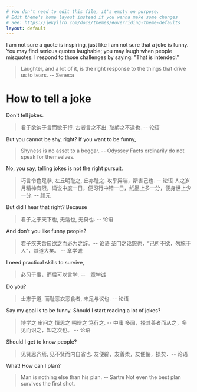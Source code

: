```yaml
---
# You don't need to edit this file, it's empty on purpose.
# Edit theme's home layout instead if you wanna make some changes
# See: https://jekyllrb.com/docs/themes/#overriding-theme-defaults
layout: default
---
```


I am not sure a quote is inspiring, just like I am not sure that a joke is funny. You may find serious quotes laughable; you may laugh when people misquotes. I respond to those challenges by saying: "That is intended." 

> Laughter, and a lot of it, is the right response to the things that drive us to tears. -- Seneca  

# How to tell a joke 

Don't tell jokes. 

> 君子欲讷于言而敏于行.
> 古者言之不出, 耻躬之不逮也.   -- 论语

But you cannot be shy, right? If you want to be funny, 

> Shyness is no asset to a beggar. -- Odyssey 
> Facts ordinarily do not speak for themselves. 

No, you say, telling jokes is not the right pursuit. 

> 巧言令色足恭, 左丘明耻之, 丘亦耻之. 
> 攻乎异端，斯害己也.  -- 论语 
> 人之岁月精神有限，诵说中度一日，便习行中错一日，纸墨上多一分，便身世上少一分. -- 颜元

But did I hear that right? Because 

> 君子之于天下也, 无适也, 无莫也. --  论语

And don't you like funny people? 

> 君子疾夫舍曰欲之而必为之辞。--  论语
> 圣门之论恕也，“己所不欲，勿施于人”，其道大矣。 -- 章学诚

I need practical skills to survive,

> 必习于事，而后可以言学. --　章学诚 

Do you? 

> 士志于道, 而耻恶衣恶食者, 未足与议也. -- 论语

Say my goal is to be funny. Should I start reading a lot of jokes?

> 博学之 审问之 慎思之 明辨之 笃行之. -- 中庸
> 多闻，择其善者而从之，多见而识之，知之次也。 --  论语

Should I get to know people? 

> 见贤思齐焉, 见不贤而内自省也. 
> 友便辟，友善柔，友便侫，损矣．-- 论语

What! How can I plan? 

> Man is nothing else than his plan. -- Sartre 
> Not even the best plan survives the first shot. 